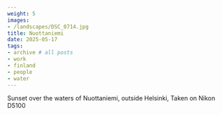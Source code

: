 ```yaml
---
weight: 5
images:
- /landscapes/DSC_0714.jpg
title: Nuottaniemi
date: 2025-05-17
tags:
- archive # all posts
- work
- finland
- people
- water
---
```


Sunset over the waters of Nuottaniemi, outside Helsinki, Taken on Nikon D5100
